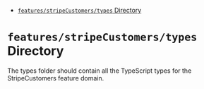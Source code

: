 <!-- START doctoc generated TOC please keep comment here to allow auto update -->
<!-- DON'T EDIT THIS SECTION, INSTEAD RE-RUN doctoc TO UPDATE -->

- [`features/stripeCustomers/types` Directory](#featuresstripecustomerstypes-directory)

<!-- END doctoc generated TOC please keep comment here to allow auto update -->

# `features/stripeCustomers/types` Directory

The types folder should contain all the TypeScript types for the StripeCustomers feature domain.
